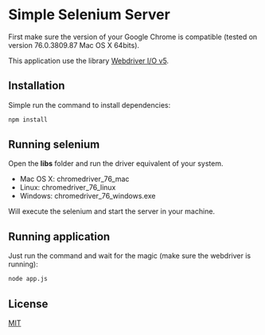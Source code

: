 # Simple Selenium Server

First make sure the version of your Google Chrome is compatible (tested on version 76.0.3809.87 Mac OS X 64bits).

This application use the library [Webdriver I/O v5](https://webdriver.io/).



## Installation

Simple run the command to install dependencies:

```bash
npm install
```

## Running selenium
Open the **libs** folder and run the driver equivalent of your system.
- Mac OS X: chromedriver_76_mac
- Linux: chromedriver_76_linux
- Windows: chromedriver_76_windows.exe

Will execute the selenium and start the server in your machine.

## Running application
Just run the command and wait for the magic (make sure the webdriver is running):
```bash
node app.js
```

## License
[MIT](https://choosealicense.com/licenses/mit/)